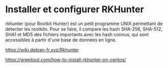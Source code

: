 # Installer et configurer RKHunter

rkhunter (pour Rootkit Hunter) est un petit programme UNIX permettant de
détecter les rootkits. Pour se faire, il compare les hash SHA-256,
SHA-512, SHA1 et MD5 des fichiers importants avec les hash connus, qui
sont accessibles à partir d'une base de données en ligne.

<https://wiki.debian-fr.xyz/Rkhunter>

<https://grepitout.com/how-to-install-rkhunter-on-centos/>
